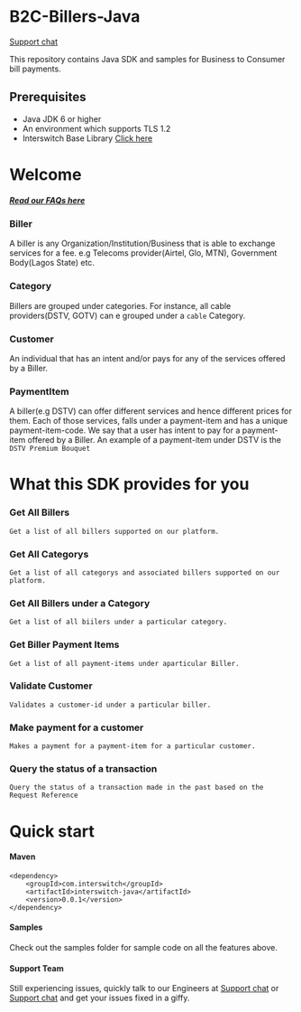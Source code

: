 # B2C-Billers-Java

[Support chat](https://interswitch.slack.com/messages/C4ULTK04T/)

This repository contains Java SDK and samples for Business to Consumer bill payments.

## Prerequisites
* Java JDK 6 or higher
* An environment which supports TLS 1.2
* Interswitch Base Library [Click here](https://github.com/techquest/interswitch_java)

Welcome
================================
##### [Read our FAQs here](https://github.com/techquest/b2c-billers-java/wiki/FAQ)

### Biller  
A biller is any Organization/Institution/Business that is able to exchange services 
for a fee. e.g Telecoms provider(Airtel, Glo, MTN), Government Body(Lagos State) etc.

### Category  
Billers are grouped under categories. For instance, all cable providers(DSTV, GOTV) can e grouped under a `cable`
Category.

### Customer  
An individual that has an intent and/or pays for any of the services offered by a Biller.

### PaymentItem  
A biller(e.g DSTV) can offer different services and hence different prices for them.
Each of those services, falls under a payment-item and has a unique payment-item-code.
We say that a user has intent to pay for a payment-item offered by a Biller.
An example of a payment-item under DSTV is the `DSTV Premium Bouquet`






What this SDK provides for you
================================

### Get All Billers  
	Get a list of all billers supported on our platform.

### Get All Categorys  
  	Get a list of all categorys and associated billers supported on our platform.

### Get All Billers under a Category  
	Get a list of all biilers under a particular category.
	
### Get Biller Payment Items  
	Get a list of all payment-items under aparticular Biller.

### Validate Customer  
	Validates a customer-id under a particular biller.

### Make payment for a customer  
	Makes a payment for a payment-item for a particular customer.
	
### Query the status of a transaction  
    Query the status of a transaction made in the past based on the Request Reference




Quick start
===============================

#### Maven 
    <dependency>
        <groupId>com.interswitch</groupId>
        <artifactId>interswitch-java</artifactId>
        <version>0.0.1</version>
    </dependency>

#### Samples

Check out the samples folder for sample code on all the features above.

#### Support Team

Still experiencing issues, quickly talk to our Engineers at
[Support chat](https://interswitch.slack.com/messages/C4ULTK04T/) or [Support chat](https://gitter.im/techquest) and get your issues fixed in a giffy.


